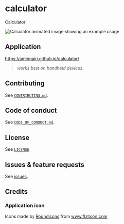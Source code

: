 # calculator

Calculator

![Calculator animated image showing an example usage](https://i.ibb.co/jLpPPB9/Screen-Capture-select-area-20200521140250.gif)

## Application

https://aminnairi.github.io/calculator/

> *works best on handheld devices*.

## Contributing

See [`CONTRIBUTING.md`](./CONTRIBUTING.md).

## Code of conduct

See [`CODE_OF_CONDUCT.md`](./CODE_OF_CONDUCT.md).

## License

See [`LICENSE`](./LICENSE).

## Issues & feature requests

See [issues](./issues).

## Credits

### Application icon

<div>Icons made by <a href="https://www.flaticon.com/authors/roundicons" title="Roundicons">Roundicons</a> from <a href="https://www.flaticon.com/" title="Flaticon">www.flaticon.com</a></div>

